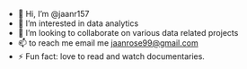 - 👋 Hi, I’m @jaanr157
- 👀 I’m interested in data analytics 
- 💞️ I’m looking to collaborate on various data related projects
- 📫 to reach me email me jaanrose99@gmail.com
- ⚡ Fun fact: love to read and watch documentaries.

<!---
jaanr157/jaanr157 is a ✨ special ✨ repository because its `README.md` (this file) appears on your GitHub profile.
You can click the Preview link to take a look at your changes.
--->
